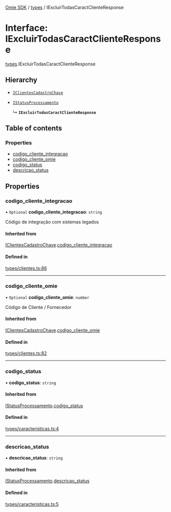 [Omie SDK](../README.md) / [types](../modules/types.md) / IExcluirTodasCaractClienteResponse

# Interface: IExcluirTodasCaractClienteResponse

[types](../modules/types.md).IExcluirTodasCaractClienteResponse

## Hierarchy

- [`IClientesCadastroChave`](types.IClientesCadastroChave.md)

- [`IStatusProcessamento`](types.IStatusProcessamento.md)

  ↳ **`IExcluirTodasCaractClienteResponse`**

## Table of contents

### Properties

- [codigo\_cliente\_integracao](types.IExcluirTodasCaractClienteResponse.md#codigo_cliente_integracao)
- [codigo\_cliente\_omie](types.IExcluirTodasCaractClienteResponse.md#codigo_cliente_omie)
- [codigo\_status](types.IExcluirTodasCaractClienteResponse.md#codigo_status)
- [descricao\_status](types.IExcluirTodasCaractClienteResponse.md#descricao_status)

## Properties

### codigo\_cliente\_integracao

• `Optional` **codigo\_cliente\_integracao**: `string`

Código de integração com sistemas legados

#### Inherited from

[IClientesCadastroChave](types.IClientesCadastroChave.md).[codigo_cliente_integracao](types.IClientesCadastroChave.md#codigo_cliente_integracao)

#### Defined in

[types/clientes.ts:86](https://github.com/lucas-bogos/omie-sdk/blob/96c014c/src/types/clientes.ts#L86)

___

### codigo\_cliente\_omie

• `Optional` **codigo\_cliente\_omie**: `number`

Código de Cliente / Fornecedor

#### Inherited from

[IClientesCadastroChave](types.IClientesCadastroChave.md).[codigo_cliente_omie](types.IClientesCadastroChave.md#codigo_cliente_omie)

#### Defined in

[types/clientes.ts:82](https://github.com/lucas-bogos/omie-sdk/blob/96c014c/src/types/clientes.ts#L82)

___

### codigo\_status

• **codigo\_status**: `string`

#### Inherited from

[IStatusProcessamento](types.IStatusProcessamento.md).[codigo_status](types.IStatusProcessamento.md#codigo_status)

#### Defined in

[types/caracteristicas.ts:4](https://github.com/lucas-bogos/omie-sdk/blob/96c014c/src/types/caracteristicas.ts#L4)

___

### descricao\_status

• **descricao\_status**: `string`

#### Inherited from

[IStatusProcessamento](types.IStatusProcessamento.md).[descricao_status](types.IStatusProcessamento.md#descricao_status)

#### Defined in

[types/caracteristicas.ts:5](https://github.com/lucas-bogos/omie-sdk/blob/96c014c/src/types/caracteristicas.ts#L5)
